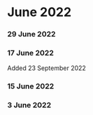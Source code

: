﻿# June 2022


### 29 June 2022




### 17 June 2022

Added 23 September 2022


### 15 June 2022




### 3 June 2022



